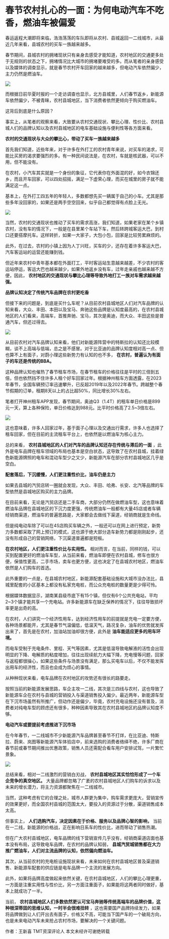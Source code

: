 # 春节农村扎心的一面：为何电动汽车不吃香，燃油车被偏爱

春运返程大潮即将来临，浩浩荡荡的车队即将从农村、县城返回一二线城市，从最近几年来看，县城农村的买车一族越来越多。

春节期间，县城农村的拥堵现状只有亲身去感受才能知道，农村地区的交通更多处于无规则的状态之下，拥堵情况比大城市的拥堵要难受的多。而从笔者的亲身感受以及媒体的调查显示，就是春节农村开车回家的越来越多，但电动汽车依然偏少，主力仍然是燃油车。

![](https://inews.gtimg.com/newsapp_bt/0/15628105085/1000)

而根据日前华夏时报的一个走访调查也显示，北方县城里，人们春节返乡，新能源车依然偏少，不被青睐，农村县城地区，当下消费者依然更倾向于购买燃油车。

这背后到底是什么原因？

事实上，从笔者的观察来看，大致要从农村交通现状、攀比心理、性价比、农村县城人们的品牌认知以及农村县城地区的电车基础设施与便利性等各方面来看。

**农村的交通现状与大众的攀比心，带动了买车一族越来越多**

首先我们知道，近些年来，对于许多在外打工的农村青年来说，对买车的渴求，可能比买房的渴求要强烈的多。有一种民间说法是，在农村，车就是核武器，可以不用，但不能没有。

在农村，小汽车其实就是一个身份的象征，它代表你在外面混的好，如今衣锦还乡，而且开车回家，可以四处招摇，满足一下虚荣心理，而买在城里的房子就不能满足这一点。

基本上，在外打工四五年的年轻人，多数都想先买一辆属于自己的小车。尤其是那些多年没回家的，如果还是两手空空回来，似乎自己都觉得有点脸上无光。

![](https://inews.gtimg.com/newsapp_bt/0/15628105059/1000)

当然，农村的交通现状也推动了买车的需求高涨，我们知道，如果老家在某个乡镇农村，没有车的情况下，一般是在县里某个车站下车，然后转跨城客运大巴，到村口还要搭摩托车。这样转折，如果一大家子，大包小包，回家是比较劳累麻烦的。

此外，在过去，农村的小镇上因为人丁兴旺，买车的少，还存在着许多客运大巴，汽车客运站的运营还能赚到钱。

但近年来农村中青年基本都在外面打工，平时客运站生意越来越差，不少农村的客运站停运，客运大巴也越来越少，如果外地返乡没有车，过年走亲戚也越来越不方便，因此，
**农村地区的交通现状与攀比心理等导致外地打工一族对车需求越来越强。**

**品牌认知决定了传统汽车品牌在农村更吃香**

但接下来的问题是，到底是买什么车呢？从目前农村县城地区人们对汽车品牌的认知来看，大众、丰田、本田以及宝马、奔驰这些品牌是认知度最高的，在农村县城地区的人们看来，高端车，首推奔驰、宝马，其次是奥迪，而大众、丰田这些是普通汽车，但还过得去。

![](https://inews.gtimg.com/newsapp_bt/0/15628105062/1000)

从目前农村对汽车品牌认知来看，他们对新能源阵营中的特斯拉的认知还比较模糊，谈不上高端与低端，总之是不感冒。对于比亚迪的品牌认知度相对高一点、但也算不上有面子，对蔚小理这些新势力有认知的也不多，
**在农村，普遍认为有面子的车还是传统的BBA。**

这种品牌认知也催热了春节租车市场，在春节租车的价格往往是平时的三倍到五倍，但也依然挡不住许多人租个好车回家过年。根据神州租车方面透露，在2023年春节，全国车辆预订率迅速攀升，已反超2019年以及2022年春节。跨越整个春节假期的订单，租期8天以上的占比超50%，同比增长30%左右。

笔者打开神州租车APP发现，春节期间，奥迪Q3（1.4T）的租车单日价格是899元一天，算上各种保险，单日价格达到988元。比平时价格高了2.5~3倍左右。

![](https://inews.gtimg.com/newsapp_bt/0/15628105063/1000)

这也意味着，许多人回家过年，基于面子心理以及交通出行需求，许多人也选择了租车回家，但在目前的主流租车平台上，也依然是以燃油车为核心主力。

总的来看， **农村县城地区的人们对汽车的品牌认知还存在传统与滞后的一面**
，此外是电车品牌在租车领域的布局也基本是空白状态，这导致了在农村县城，挂着绿色新能源牌照的电车和混动车型少之又少，新能源汽车在部分农村县城地区几乎是空白。

**配套落后，下沉缓慢，人们更注重性价比，油车仍是主力**

如果去县城的汽贸店转一圈就会发现，大众、丰田、哈弗、长安、北汽等品牌的车型依然是县城地区购买的主力品牌。

在目前来看，无论是汽贸店还是二手车商，大部分仍然在做燃油车型，这也意味着燃油车品牌在县城地区的下沉力度更强，传统燃油车一般都有大量4S店或者车辆经销商渠道，燃油车的普遍思路是，大家都会去做线下渠道，经销商就是生命线。

但是纯电动车除了可以在4S店购买车辆之外，一般还可以在网上进行预定，新势力多数都采取了网上预订的模式，这也源于绝大部分造车新势力都是刚刚起步，还没有形成自己的营销网络，下沉渠道普遍都是短板。

**在农村地区，人们更注重性价比与实用性。**
相对而言，在当前，同样的钱，可以买到配置更好的燃油车车型，从当前来看，燃油车即便在农村县城，修车也很方便，保值性更高，二手市场，卖车也更方便，这也决定了在县城农村地区，燃油车依然是人们购车的首选。

此外重要的一点是，在县城农村地区，新能源配套基础设施和大城市没办法比，县城里配套的小区基本上都没有私家充电桩，而公众充电桩的数量更是少得可怜。

根据媒体数据显示，湖南某县级市底下有15个镇，但仅有6个公共充电站，平均2~3个镇才能共享一个充电站。许多新能源车在缺乏保养的情况下，往往导致损坏率更是出奇的高。

在农村，人们讲究一个经济性用车，达到经济性用车的前提就是充电一定要方便，各种场景都能开，尤其是春节气温偏低，低温天气，路况复杂，油车的优势就发挥出来了，首先是在农村，加油站加油却很方便，此外是
**油车能适应更多的用车环境。**

而电车受制于充电条件、里程、天气等因素，尤其是低温导致电解液的活性会出现明显的下降、电解质的粘度增加，往往出现续航力大幅下降，充电慢等问题，回家与返程都很操心，如果这些条件与场景没有满足，那么买电车以后，不仅不能发挥出用车的经济性，而且也会成为烦心的事情。

从种种现状来看，电车品牌在农村地区的攻势还有很长的路要走。

按照当前的新能源发展思路，车企主攻一二线，其次是三四线与农村，这也导致了新能源车企在农村与县城的营销投入与渠道销售投入偏少。最近两年，新能源车型在下沉市场虽然有所推广，但动作还是偏少，毕竟，农村充电设施还没有普及，消费者对纯电车型的顾虑还有很多，种种因素导致其在农村县城地区的品牌认知度不够。

**电动汽车或要提前考虑推进下沉市场**

在今年春节，一二线城市不少新能源汽车品牌甚至春节不打烊，在比亚迪、特斯拉、蔚来、岚图等新能源汽车体验店中，前来选购的消费者络绎不绝，许多厂商在春节前或春节期间推出优惠政策，销售人员还需配合看车用户安排试驾，一片繁忙景象。

![](https://inews.gtimg.com/newsapp_bt/0/15628105068/1000)

总结来看，相对一二线激烈的营销白刃战， **农村县城地区其实恰恰形成了一个车企竞争的真空地区。**
大量品牌都忽略了广袤的农村县城地区人们购车的诉求以及未来的增长潜力，将主力资源都聚焦在一二线城市。

当然，这种考虑有它的合理之处，城市人群更为集中，购车需求更庞大，营销宣传的效果更好，而全国农村县城的范围太大，要投入的资源过于分散，渠道销售成本太高。

但事实上， **人们选购汽车，决定因素在于价格、服务以及品牌心智的影响，** 当前在一二线，新能源的价格战，正在影响日系车的性价比，进而带动了销售热潮。

但在广大农村县城地区，电车品牌的线下营销宣传几乎没有，经销商渠道店面也基本没有布局，这导致电车品牌，在农村的品牌认知弱，
**县城汽贸城销售都在大力推广燃油车，人们对主流品牌的认知，依然偏向燃油车。**

其次，从当前农村的充电桩设施现状来看，未来如何在农村县城地区普及渠道销售、新能源车配套的供应链是电车品牌一个主流的发展方向。

此外，如果将品牌高度做起来依然关键，在农村县城地区，人们的攀比心理更重，一方面是注重实用性与性价比，另一方面注重面子，如果能将这两者同时做好，基本上就成功了一半。

当前， **农村县城地区人们多数依然更认可宝马奔驰等传统高端车的品牌价值，这种根深蒂固的思维认知，一时半会很难扭转**
，这也需要国产品牌持续发力，如果将品牌做到让人们开出去有面子，价格又不高，可能当下国产车的一个破局方向，也是未来电动汽车未来抢占农村市场，要解决的一个关键问题。

作者：王新喜 TMT资深评论人 本文未经许可谢绝转载

